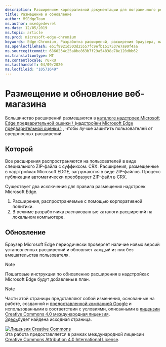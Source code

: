 ```yaml
---
description: Расширениям корпоративной документации для пограничного решения (Chromium).
title: Размещение и обновление
author: MSEdgeTeam
ms.author: msedgedevrel
ms.date: 12/05/2019
ms.topic: article
ms.prod: microsoft-edge-chromium
keywords: Edge-Chromium, Разработка расширений, расширения браузера, надстройки, центр партнера, разработчик
ms.openlocfilehash: eb1f9921d503d25557fc9efb1517537e7a90f4aa
ms.sourcegitcommit: 6860234c25a8be863b7f29a54838e78e120dbb62
ms.translationtype: MT
ms.contentlocale: ru-RU
ms.lasthandoff: 04/09/2020
ms.locfileid: "10571649"
---
```

# Размещение и обновление веб-магазина  

Большинство расширений размещаются в [каталоге надстроек Microsoft Edge предварительной оценки \ (надстройки Microsoft Edge предварительной оценки \)][MicrosoftStoreExtensions] , чтобы лучше защитить пользователей от вредоносных расширений.  

## Которой  

Все расширения распространяются на пользователей в виде специального ZIP-файла с суффиксом. CRX.  Расширения, размещенные в надстройках Microsoft EDGE, загружаются в виде ZIP-файлов. Процесс публикации автоматически преобразует ZIP-файл в CRX.  

Существует два исключения для правила размещения надстроек Microsoft Edge.  

1.  Расширения, распространяемые с помощью корпоративной политики.  
1.  В режиме разработчика распакованные каталоги расширений на локальном компьютере.  

## Обновление  

Браузер Microsoft Edge периодически проверяет наличие новых версий установленных расширений и обновляет каждый из них без вмешательства пользователя.  

> [!NOTE]
> Пошаговые инструкции по обновлению расширения в надстройках Microsoft Edge будут добавлены в план.  

<!-- image links -->

<!-- links -->  

[MicrosoftStoreExtensions]: https://microsoftedge.microsoft.com/insider-addons/category/EdgeExtensions "Расширения — надстройки для участников программы предварительной оценки Microsoft Edge"  

> [!NOTE]
> Части этой страницы представляют собой изменения, основанные на работе, созданной и [предоставленной компанией Google][GoogleSitePolicies] и использованными в соответствии с условиями, описанными в [лицензии Creative Commons 4,0 международная лицензия][CCA4IL].  
> [Здесь](https://developer.chrome.com/extensions/hosting)будет найдена исходная страница.  

[![Лицензия Creative Commons][CCby4Image]][CCA4IL]  
Эта работа предоставляется в рамках международной лицензии [Creative Commons Attribution 4.0 International License][CCA4IL].  

[CCA4IL]: https://creativecommons.org/licenses/by/4.0  
[CCby4Image]: https://i.creativecommons.org/l/by/4.0/88x31.png  
[GoogleSitePolicies]: https://developers.google.com/terms/site-policies  
